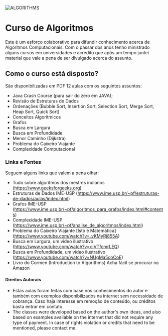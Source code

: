 ![ALGORITHMS](https://img.shields.io/badge/learning-algorithms-red)
# Curso de Algoritmos

Este é um esforço colaborativo para difundir conhecimento acerca de Algoritmos Computacionais. Com o passar dos anos tenho ministrado alguns cursos em universidades e acredito que após um tempo juntei material que vale a pena de ser divulgado acerca do assunto.

## Como o curso está disposto?

São disponibilizadas em PDF 12 aulas com os seguintes assuntos:

* Java Crash Course (para sair do zero em JAVA);
* Revisão de Estruturas de Dados
* Ordenações (Bubble Sort, Insertion Sort, Selection Sort, Merge Sort, Heap Sort, Quick Sort)
* Conceitos Algorítmicos
* Grafos
* Busca em Largura
* Busca em Profundidade
* Menor Caminho (Dijkstra)
* Problema do Caixeiro Viajante
* Complexidade Computacional

### Links e Fontes

Seguem alguns links que  valem a pena olhar:
* Tudo sobre algoritmos dos mestres indianos (https://www.geeksforgeeks.org)
* Estruturas de Dados IME-USP (https://www.ime.usp.br/~pf/estruturas-de-dados/aulas/index.html)
* Grafos IME-USP (https://www.ime.usp.br/~pf/algoritmos_para_grafos/index.html#contents)
* Complexidade IME-USP (https://www.ime.usp.br/~pf/analise_de_algoritmos/index.html)
* Problema do Caixeiro Viajante [Isto é Matemática] (https://www.youtube.com/watch?v=_vKMyRj855A)
* Busca em Largura, um video ilustrativo (https://www.youtube.com/watch?v=x-VTfcmrLEQ)
* Busca em Profundidade, um video ilustrativo (https://www.youtube.com/watch?v=NUgMa5coCoE)
* Livro do Cormen (Introduction to Algorithms) Acha fácil se procurar na Amazon

#### Direitos Autorais
* Estas aulas foram feitas com base nos conhecimentos do autor e também com exemplos disponibilizados na internet sem necessidade de cobrança. Caso haja interesse em remoção de conteúdo, ou créditos basta entrar em contato.
* The classes were developed based on the author's own ideas, and also based on examples available on the internet that did not require any type of payment. In case of rights violation or credits that need to be mentioned, please contact me.

